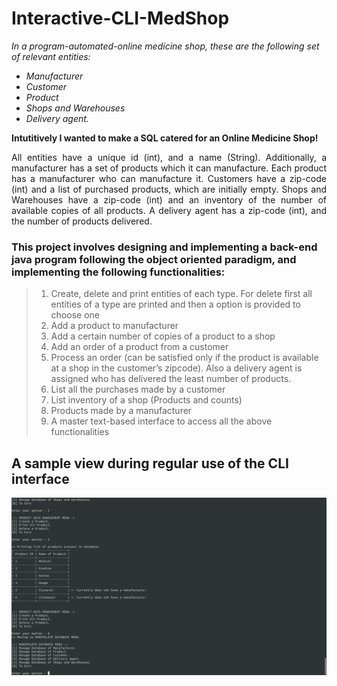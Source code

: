 # Interactive-CLI-MedShop

*In a program-automated-online medicine shop, these are the following set of relevant entities:*
- *Manufacturer*
- *Customer*
- *Product*
- *Shops and Warehouses*
- *Delivery agent.*

<strong>Intutitively I wanted to make a SQL catered for an Online Medicine Shop!</strong>

<p align="justify">
All entities have a unique id (int), and a name (String). Additionally, a manufacturer has a set of products which it can manufacture. Each product has a manufacturer who can manufacture it. Customers have a zip-code (int) and a list of purchased products, which are initially empty. Shops and Warehouses have a zip-code (int) and an inventory of the number of available copies of all
products. A delivery agent has a zip-code (int), and the number of products delivered. </p>

### This project involves designing and implementing a back-end java program following the object oriented paradigm, and implementing the following functionalities:
> 1. Create, delete and print entities of each type. For delete first all entities of a type are printed and
then a option is provided to choose one
> 2. Add a product to manufacturer
> 3. Add a certain number of copies of a product to a shop
> 4. Add an order of a product from a customer
> 5. Process an order (can be satisfied only if the product is available at a shop in the customer’s zipcode). Also a delivery agent is assigned who has delivered the least number of products.
> 6. List all the purchases made by a customer
> 7. List inventory of a shop (Products and counts) 
> 8. Products made by a manufacturer
> 9. A master text-based interface to access all the above functionalities

## A sample view during regular use of the CLI interface
<p align="center">
  <img src = "./med_screenshot.png">
</p>
